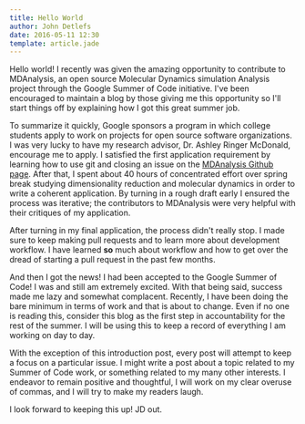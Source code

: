 ```yaml
---
title: Hello World
author: John Detlefs
date: 2016-05-11 12:30
template: article.jade
---
```

<p>Hello world! I recently was given the amazing opportunity
    to contribute to MDAnalysis, an open source Molecular Dynamics simulation
    Analysis project through the Google Summer of Code initiative. I've
    been encouraged to maintain a blog by those giving me this opportunity
    so I'll start things off by explaining how I got this great summer job.
</p>
<span class="more"></span>
<p>To summarize it quickly, Google sponsors a program in which college
    students apply to work on projects for open source software organizations.
    I was very lucky to have my research advisor, Dr. Ashley Ringer
    McDonald, encourage me to apply. I satisfied the first application requirement
    by learning how to use git and closing an issue on the <a href="https://github.com/MDAnalysis/mdanalysis/issues">MDAnalysis Github page</a>.
    After that, I spent about 40 hours of concentrated effort over spring break
    studying dimensionality reduction and molecular dynamics in order to write a coherent
    application. By turning in a rough draft early I ensured the process was iterative; the contributors to
    MDAnalysis were very helpful with their critiques of my application.
</p>
<p> After turning in my final application, the process didn't really stop. I made
    sure to keep making pull requests and to learn more about development workflow. I have
    learned <strong>so</strong> much about workflow and how to get over
    the dread of starting a pull request in the past few months.
</p>
<p> And then I got the news! I had been accepted to the Google Summer of Code!
    I was and still am extremely excited. With that being said, success
    made me lazy and somewhat complacent. Recently, I have been doing the
    bare minimum in terms of work and that is about to change. Even if
    no one is reading this, consider this blog as the first step in accountability
    for the rest of the summer. I will be using this to keep a record of everything I
    am working on day to day.
</p>
<p> With the exception of this introduction post, every post will attempt to
    keep a focus on a particular issue. I might write a post about a
    topic related to my Summer of Code work, or something related to
    my many other interests. I endeavor to remain positive and
    thoughtful, I will work on my clear overuse of commas, and I will
    try to make my readers laugh.
</p>
<p> I look forward to keeping this up! JD out. </p>
